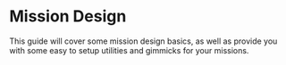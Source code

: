 # Mission Design

This guide will cover some mission design basics, as well as provide you with some easy to setup utilities and gimmicks for your missions.
